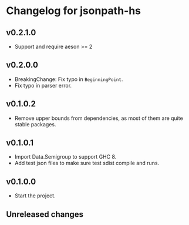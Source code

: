 # Changelog for jsonpath-hs

## v0.2.1.0

* Support and require aeson >= 2

## v0.2.0.0

* BreakingChange: Fix typo in `BeginningPoint`.
* Fix typo in parser error.

## v0.1.0.2

* Remove upper bounds from dependencies, as most of them are quite stable packages.

## v0.1.0.1

* Import Data.Semigroup to support GHC 8.
* Add test json files to make sure test sdist compile and runs.

## v0.1.0.0

* Start the project.


## Unreleased changes
